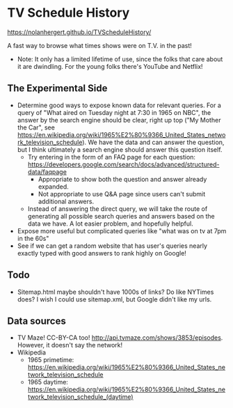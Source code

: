 # TV Schedule History
https://nolanhergert.github.io/TVScheduleHistory/

A fast way to browse what times shows were on T.V. in the past!
  * Note: It only has a limited lifetime of use, since the folks that care about it are dwindling. For the young folks there's YouTube and Netflix!

## The Experimental Side
  * Determine good ways to expose known data for relevant queries. For a query of "What aired on Tuesday night at 7:30 in 1965 on NBC", the answer by the search engine should be clear, right up top ("My Mother the Car", see https://en.wikipedia.org/wiki/1965%E2%80%9366_United_States_network_television_schedule). We have the data and can answer the question, but I think ultimately a search engine should answer this question itself.
    * Try entering in the form of an FAQ page for each question: https://developers.google.com/search/docs/advanced/structured-data/faqpage
       * Appropriate to show both the question and answer already expanded.
       * Not appropriate to use Q&A page since users can't submit additional answers.
    * Instead of answering the direct query, we will take the route of generating all possible search queries and answers based on the data we have. A lot easier problem, and hopefully helpful.
  * Expose more useful but complicated queries like "what was on tv at 7pm in the 60s"
  * See if we can get a random website that has user's queries nearly exactly typed with good answers to rank highly on Google!

## Todo
  * Sitemap.html maybe shouldn't have 1000s of links? Do like NYTimes does? I wish I could use sitemap.xml, but Google didn't like my urls.

## Data sources
  * TV Maze! CC-BY-CA too! http://api.tvmaze.com/shows/3853/episodes. However, it doesn't say the network!
  * Wikipedia
    * 1965 primetime: https://en.wikipedia.org/wiki/1965%E2%80%9366_United_States_network_television_schedule
    * 1965 daytime: https://en.wikipedia.org/wiki/1965%E2%80%9366_United_States_network_television_schedule_(daytime)